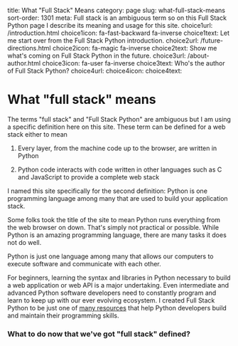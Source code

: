 title: What "Full Stack" Means
category: page
slug: what-full-stack-means
sort-order: 1301
meta: Full stack is an ambiguous term so on this Full Stack Python page I describe its meaning and usage for this site.
choice1url: /introduction.html
choice1icon: fa-fast-backward fa-inverse
choice1text: Let me start over from the Full Stack Python introduction.
choice2url: /future-directions.html
choice2icon: fa-magic fa-inverse
choice2text: Show me what's coming on Full Stack Python in the future.
choice3url: /about-author.html
choice3icon: fa-user fa-inverse
choice3text: Who's the author of Full Stack Python?
choice4url:
choice4icon:
choice4text:


# What "full stack" means
The terms "full stack" and "Full Stack Python" are ambiguous but I am using
a specific definition here on this site. These term can be defined for a 
web stack either to mean

1. Every layer, from the machine code up to the browser, are written in Python 

1. Python code interacts with code written in other languages such as C and
   JavaScript to provide a complete web stack

I named this site specifically for the second definition: Python is one
programming language among many that are used to build your application 
stack. 

Some folks took the title of the site to mean Python runs everything from 
the web browser on down. That's simply not practical or possible. While Python 
is an amazing programming language, there are many tasks it does not do well.

Python is just one language among many that allows our computers to execute 
software and communicate with each other. 

For beginners, learning the syntax and libraries in Python necessary to 
build a web application or web API is a major undertaking. Even intermediate 
and advanced Python software developers need to constantly program and learn 
to keep up with our ever evolving ecosystem. I created Full Stack Python to
be just one of [many resources](/best-python-resources.html) that help Python 
developers build and maintain their programming skills.


### What to do now that we've got "full stack" defined?
